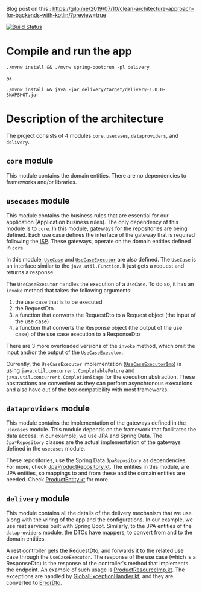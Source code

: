 Blog post on this : https://gilo.me/2019/07/10/clean-architecture-approach-for-backends-with-kotlin/?preview=true

[![Build Status](https://travis-ci.org/gilokimu/Backend-Starter-Project.svg?branch=master)](https://travis-ci.org/gilokimu/Backend-Starter-Project)

# Compile and run the app

`./mvnw install && ./mvnw spring-boot:run -pl delivery`

or

`./mvnw install && java -jar delivery/target/delivery-1.0.0-SNAPSHOT.jar`

# Description of the architecture

The project consists of 4 modules `core`, `usecases`, `dataproviders`, and
`delivery`.

## `core` module

This module contains the domain entities. There are no dependencies to frameworks and/or libraries.

## `usecases` module

This module contains the business rules that are essential for our application
(Application business rules). The only dependency of this module is to `core`.
In this module, gateways for the repositories are being defined. Each use case
defines the interface of the gateway that is required following the
[ISP](https://en.wikipedia.org/wiki/Interface_segregation_principle). These
gateways, operate on the domain entities defined in `core`.

In this module,
[`UseCase`](https://github.com/gilokimu/Backend-Starter-Project/blob/master/usecases/src/main/kotlin/me/gilo/backend/delivery/usecases/core/UseCase.kt)
and
[`UseCaseExecutor`](https://github.com/gilokimu/Backend-Starter-Project/blob/master/usecases/src/main/kotlin/me/gilo/backend/delivery/usecases/core/UseCase.kt)
are also defined. The `UseCase` is an interface similar to the
`java.util.Function`. It just gets a request and returns a response.

The `UseCaseExecutor` handles the execution of a `UseCase`. To do so, it has an
`invoke` method that takes the following arguments:
1. the use case that is to be executed
2. the RequestDto
3. a function that converts the RequestDto to a Request object (the input of the use case)
4. a function that converts the Response object (the output of the use case) of the use case execution to a ResponseDto

There are 3 more overloaded versions of the `invoke` method, which omit the input
and/or the output of the `UseCaseExecutor`.

Currently, the `UseCaseExecutor` implementation
([`UseCaseExecutorImp`](https://github.com/gilokimu/Backend-Starter-Project/blob/master/usecases/src/main/kotlin/me/gilo/backend/delivery/usecases/core/UseCase.kt))
is using `java.util.concurrent.CompletableFuture` and
`java.util.concurrent.CompletionStage` for the execution abstraction. These
abstractions are convenient as they can perform asynchronous executions and also
have out of the box compatibility with most frameworks.

## `dataproviders` module

This module contains the implementation of the gateways defined in the
`usecases` module. This module depends on the framework that facilitates the
data access. In our example, we use JPA and Spring Data. The `Jpa*Repository`
classes are the actual implementation of the gateways defined in the `usecases`
module.

These repositories, use the Spring Data `JpaRepository` as dependencies.
For more, check
[JpaProductRepository.kt](https://github.com/gilokimu/Backend-Starter-Project/blob/master/dataproviders/src/main/kotlin/me/gilo/backend/dataproviders/db/jpa/repositories/JpaProductRepository.kt).
The entities in this module, are JPA entities, so mappings to and from these and
the domain entities are needed. Check
[ProductEntity.kt](https://github.com/gilokimu/Backend-Starter-Project/blob/master/core/src/main/kotlin/me/gilo/backend/core/entities/Product.kt)
for more.

## `delivery` module

This module contains all the details of the delivery mechanism that we use along
with the wiring of the app and the configurations. In our example, we use rest services
built with Spring Boot. Similarly, to the JPA entities of the
`dataproviders` module, the DTOs have mappers, to convert from and to the domain
entities.

A rest controller gets the RequestDto, and forwards it to the related
use case through the `UseCaseExecutor`. The response of the use case (which is a ResponseDto) is the response of the
controller's method that implements the endpoint. An example of such usage is
[ProductResourceImp.kt](https://github.com/gilokimu/Backend-Starter-Project/blob/master/delivery/src/main/kotlin/me/gilo/backend/delivery/rest/imp/ProductResourceImp.kt).
The exceptions are handled by
[GlobalExceptionHandler.kt](https://github.com/gilokimu/Backend-Starter-Project/blob/master/delivery/src/main/kotlin/me/gilo/backend/delivery/rest/imp/GlobalExceptionHandler.kt),
and they are converted to
[ErrorDto](https://github.com/gilokimu/Backend-Starter-Project/blob/master/delivery/src/main/kotlin/me/gilo/backend/delivery/rest/api/ErrorDto.kt).
